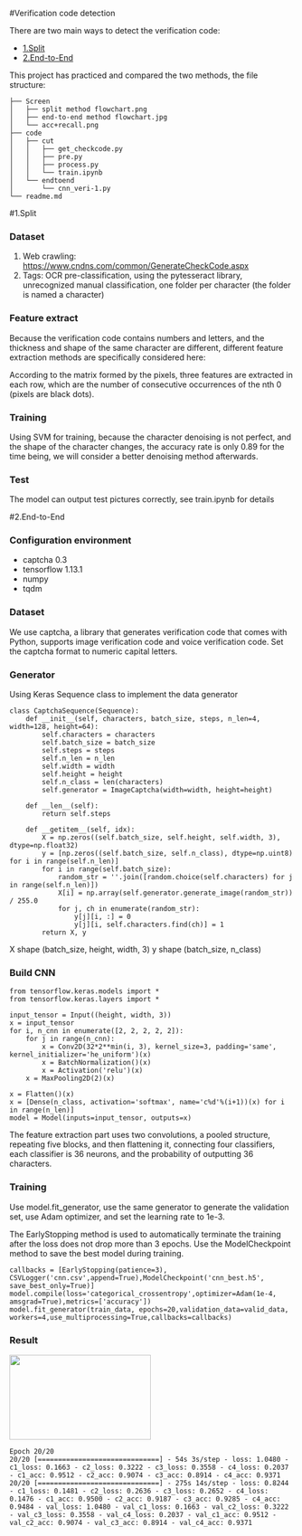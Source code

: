 #Verification code detection

There are two main ways to detect the verification code:

- [1.Split](#env)
- [2.End-to-End](#env1)

This project has practiced and compared the two methods, the file structure:
```
├── Screen
│   ├── split method flowchart.png
│   ├── end-to-end method flowchart.jpg
│   └── acc+recall.png
├── code
│   ├── cut
│   │   ├── get_checkcode.py
│   │   ├── pre.py
│   │   ├── process.py
│   │   └── train.ipynb
│   └── endtoend
│       └── cnn_veri-1.py
└── readme.md
```

#<span id="env">1.Split</span>

### Dataset

1. Web crawling: https://www.cndns.com/common/GenerateCheckCode.aspx
2. Tags: OCR pre-classification, using the pytesseract library, unrecognized manual classification, one folder per character (the folder is named a character)

### Feature extract

Because the verification code contains numbers and letters, and the thickness and shape of the same character are different, different feature extraction methods are specifically considered here:

According to the matrix formed by the pixels, three features are extracted in each row, which are the number of consecutive occurrences of the nth 0 (pixels are black dots).

### Training

Using SVM for training, because the character denoising is not perfect, and the shape of the character changes, the accuracy rate is only 0.89 for the time being, we will consider a better denoising method afterwards.


### Test

The model can output test pictures correctly, see train.ipynb for details

#<span id="env1">2.End-to-End</span>

### Configuration environment

- captcha 0.3
- tensorflow 1.13.1
- numpy 
- tqdm 

### Dataset

We use captcha, a library that generates verification code that comes with Python, supports image verification code and voice verification code. Set the captcha format to numeric capital letters.


### Generator

Using Keras Sequence class to implement the data generator
```
class CaptchaSequence(Sequence):
    def __init__(self, characters, batch_size, steps, n_len=4, width=128, height=64):
        self.characters = characters
        self.batch_size = batch_size
        self.steps = steps
        self.n_len = n_len
        self.width = width
        self.height = height
        self.n_class = len(characters)
        self.generator = ImageCaptcha(width=width, height=height)
    
    def __len__(self):
        return self.steps

    def __getitem__(self, idx):
        X = np.zeros((self.batch_size, self.height, self.width, 3), dtype=np.float32)
        y = [np.zeros((self.batch_size, self.n_class), dtype=np.uint8) for i in range(self.n_len)]
        for i in range(self.batch_size):
            random_str = ''.join([random.choice(self.characters) for j in range(self.n_len)])
            X[i] = np.array(self.generator.generate_image(random_str)) / 255.0
            for j, ch in enumerate(random_str):
                y[j][i, :] = 0
                y[j][i, self.characters.find(ch)] = 1
        return X, y
```
X shape (batch_size, height, width, 3)
y shape (batch_size, n_class)

### Build CNN

```
from tensorflow.keras.models import *
from tensorflow.keras.layers import *

input_tensor = Input((height, width, 3))
x = input_tensor
for i, n_cnn in enumerate([2, 2, 2, 2, 2]):
    for j in range(n_cnn):
        x = Conv2D(32*2**min(i, 3), kernel_size=3, padding='same', kernel_initializer='he_uniform')(x)
        x = BatchNormalization()(x)
        x = Activation('relu')(x)
    x = MaxPooling2D(2)(x)

x = Flatten()(x)
x = [Dense(n_class, activation='softmax', name='c%d'%(i+1))(x) for i in range(n_len)]
model = Model(inputs=input_tensor, outputs=x)
```

The feature extraction part uses two convolutions, a pooled structure, repeating five blocks, and then flattening it, connecting four classifiers, each classifier is 36 neurons, and the probability of outputting 36 characters.

### Training

Use model.fit_generator, use the same generator to generate the validation set, use Adam optimizer, and set the learning rate to 1e-3.

The EarlyStopping method is used to automatically terminate the training after the loss does not drop more than 3 epochs.
Use the ModelCheckpoint method to save the best model during training.

```
callbacks = [EarlyStopping(patience=3), CSVLogger('cnn.csv',append=True),ModelCheckpoint('cnn_best.h5', save_best_only=True)]
model.compile(loss='categorical_crossentropy',optimizer=Adam(1e-4, amsgrad=True),metrics=['accuracy'])
model.fit_generator(train_data, epochs=20,validation_data=valid_data, workers=4,use_multiprocessing=True,callbacks=callbacks)
```

### Result

<img style="width:250px;height:150px" src="https://pic.superbed.cn/item/5ddfc1f38e0e2e3ee9ee28a4.jpg"/>

```
Epoch 20/20
20/20 [==============================] - 54s 3s/step - loss: 1.0480 - c1_loss: 0.1663 - c2_loss: 0.3222 - c3_loss: 0.3558 - c4_loss: 0.2037 - c1_acc: 0.9512 - c2_acc: 0.9074 - c3_acc: 0.8914 - c4_acc: 0.9371
20/20 [==============================] - 275s 14s/step - loss: 0.8244 - c1_loss: 0.1481 - c2_loss: 0.2636 - c3_loss: 0.2652 - c4_loss: 0.1476 - c1_acc: 0.9500 - c2_acc: 0.9187 - c3_acc: 0.9285 - c4_acc: 0.9484 - val_loss: 1.0480 - val_c1_loss: 0.1663 - val_c2_loss: 0.3222 - val_c3_loss: 0.3558 - val_c4_loss: 0.2037 - val_c1_acc: 0.9512 - val_c2_acc: 0.9074 - val_c3_acc: 0.8914 - val_c4_acc: 0.9371
```

